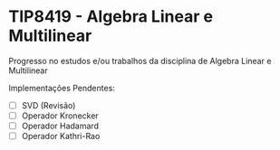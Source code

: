# TIP8419 - Algebra Linear e Multilinear
Progresso no estudos e/ou trabalhos da disciplina de Algebra Linear e Multilinear

Implementações Pendentes:

- [ ] SVD (Revisão)
- [ ] Operador Kronecker
- [ ] Operador Hadamard
- [ ] Operador Kathri-Rao
